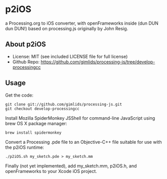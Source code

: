 
p2iOS
=========================
a Processing.org to iOS converter, with openFrameworks inside (dun DUN dun DUN!)
based on processing.js originally by John Resig.

About p2iOS
--------
* License:           MIT (see included LICENSE file for full license)
* Github Repo:       https://github.com/gimlids/processing-js/tree/develop-processingcc

Usage
-----

Get the code:

    git clone git://github.com/gimlids/processing-js.git
    git checkout develop-processingcc

Install Mozilla SpiderMonkey JSShell for command-line JavaScript using brew OS X package manager:

    brew install spidermonkey

Convert a Processing .pde file to an Objective-C++ file suitable for use with the p2iOS runtime:

    ./p2iOS.sh my_sketch.pde > my_sketch.mm

Finally (not yet implemented), add my_sketch.mm, p2iOS.h, and openFrameworks to your Xcode iOS project.
